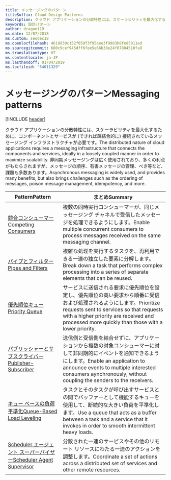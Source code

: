 ```yaml
---
title: メッセージングのパターン
titleSuffix: Cloud Design Patterns
description: クラウド アプリケーションの分散特性には、スケーラビリティを最大化するために、コンポーネントとサービスが (できれば疎結合的に) 接続されているメッセージング インフラストラクチャが必要です。 非同期メッセージングは広く使用されており、多くの利点がもたらされますが、メッセージの順序、有害メッセージの管理、べき等など、課題も多数あります。
keywords: 設計パターン
author: dragon119
ms.date: 12/07/2018
ms.custom: seodec18
ms.openlocfilehash: 4619d30c152f050f3f95aee3f9983b8fe85911ed
ms.sourcegitcommit: 680c9cef945dff6fee5e66b38e24f07804510fa9
ms.translationtype: HT
ms.contentlocale: ja-JP
ms.lasthandoff: 01/04/2019
ms.locfileid: "54011329"
---
```

# <a name="messaging-patterns"></a><span data-ttu-id="e7e46-105">メッセージングのパターン</span><span class="sxs-lookup"><span data-stu-id="e7e46-105">Messaging patterns</span></span>

[!INCLUDE [header](../../_includes/header.md)]

<span data-ttu-id="e7e46-106">クラウド アプリケーションの分散特性には、スケーラビリティを最大化するために、コンポーネントとサービスが (できれば疎結合的に) 接続されているメッセージング インフラストラクチャが必要です。</span><span class="sxs-lookup"><span data-stu-id="e7e46-106">The distributed nature of cloud applications requires a messaging infrastructure that connects the components and services, ideally in a loosely coupled manner in order to maximize scalability.</span></span> <span data-ttu-id="e7e46-107">非同期メッセージングは広く使用されており、多くの利点がもたらされますが、メッセージの順序、有害メッセージの管理、べき等など、課題も多数あります。</span><span class="sxs-lookup"><span data-stu-id="e7e46-107">Asynchronous messaging is widely used, and provides many benefits, but also brings challenges such as the ordering of messages, poison message management, idempotency, and more.</span></span>

| <span data-ttu-id="e7e46-108">Pattern</span><span class="sxs-lookup"><span data-stu-id="e7e46-108">Pattern</span></span> | <span data-ttu-id="e7e46-109">まとめ</span><span class="sxs-lookup"><span data-stu-id="e7e46-109">Summary</span></span> |
| ------- | ------- |
| [<span data-ttu-id="e7e46-110">競合コンシューマー</span><span class="sxs-lookup"><span data-stu-id="e7e46-110">Competing Consumers</span></span>](../competing-consumers.md) | <span data-ttu-id="e7e46-111">複数の同時実行コンシューマーが、同じメッセージング チャネルで受信したメッセージを処理できるようにします。</span><span class="sxs-lookup"><span data-stu-id="e7e46-111">Enable multiple concurrent consumers to process messages received on the same messaging channel.</span></span> |
| [<span data-ttu-id="e7e46-112">パイプとフィルター</span><span class="sxs-lookup"><span data-stu-id="e7e46-112">Pipes and Filters</span></span>](../pipes-and-filters.md) | <span data-ttu-id="e7e46-113">複雑な処理を実行するタスクを、再利用できる一連の独立した要素に分解します。</span><span class="sxs-lookup"><span data-stu-id="e7e46-113">Break down a task that performs complex processing into a series of separate elements that can be reused.</span></span> |
| [<span data-ttu-id="e7e46-114">優先順位キュー</span><span class="sxs-lookup"><span data-stu-id="e7e46-114">Priority Queue</span></span>](../priority-queue.md) | <span data-ttu-id="e7e46-115">サービスに送信される要求に優先順位を設定し、優先順位の高い要求から順番に受信および処理されるようにします。</span><span class="sxs-lookup"><span data-stu-id="e7e46-115">Prioritize requests sent to services so that requests with a higher priority are received and processed more quickly than those with a lower priority.</span></span> |
| [<span data-ttu-id="e7e46-116">パブリッシャーとサブスクライバー</span><span class="sxs-lookup"><span data-stu-id="e7e46-116">Publisher-Subscriber</span></span>](../publisher-subscriber.md) | <span data-ttu-id="e7e46-117">送信側と受信側を結合せずに、アプリケーションから複数の対象コンシューマーに対して非同期的にイベントを通知できるようにします。</span><span class="sxs-lookup"><span data-stu-id="e7e46-117">Enable an application to announce events to multiple interested consumers aynchronously, without coupling the senders to the receivers.</span></span> |
| [<span data-ttu-id="e7e46-118">キュー ベースの負荷平準化</span><span class="sxs-lookup"><span data-stu-id="e7e46-118">Queue-Based Load Leveling</span></span>](../queue-based-load-leveling.md) | <span data-ttu-id="e7e46-119">タスクとそのタスクが呼び出すサービスとの間でバッファーとして機能するキューを使用して、断続的な大きい負荷を平準化します。</span><span class="sxs-lookup"><span data-stu-id="e7e46-119">Use a queue that acts as a buffer between a task and a service that it invokes in order to smooth intermittent heavy loads.</span></span> |
| [<span data-ttu-id="e7e46-120">Scheduler エージェント スーパーバイザー</span><span class="sxs-lookup"><span data-stu-id="e7e46-120">Scheduler Agent Supervisor</span></span>](../scheduler-agent-supervisor.md) | <span data-ttu-id="e7e46-121">分散された一連のサービスやその他のリモート リソースにわたる一連のアクションを調整します。</span><span class="sxs-lookup"><span data-stu-id="e7e46-121">Coordinate a set of actions across a distributed set of services and other remote resources.</span></span> |
